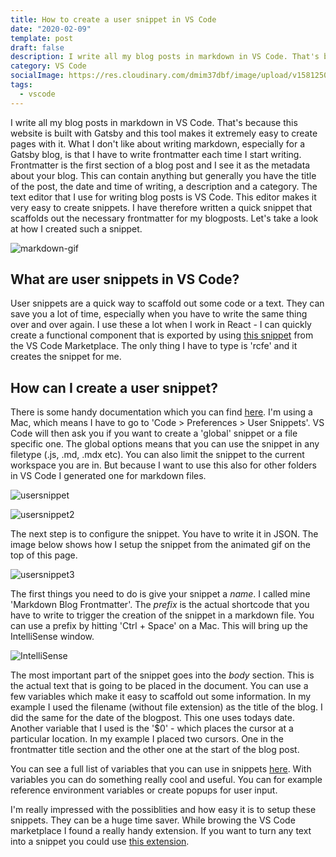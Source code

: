 ```yaml
---
title: How to create a user snippet in VS Code
date: "2020-02-09"
template: post
draft: false
description: I write all my blog posts in markdown in VS Code. That's because this website is built with Gatsby and this tool makes it extremely easy to create pages with it. What I don't like about writing markdown, especially for a Gatsby blog, is that I have to write frontmatter each time I start writing. A quick way of scaffolding out this frontmatter is by using a VS Code User snippet. Let's take a look at how to create such a snippet.
category: VS Code
socialImage: https://res.cloudinary.com/dmim37dbf/image/upload/v1581250466/user-snippet-blog/markdown1.gif
tags:
  - vscode
---
```


I write all my blog posts in markdown in VS Code. That's because this website is built with Gatsby and this tool makes it extremely easy to create pages with it. What I don't like about writing markdown, especially for a Gatsby blog, is that I have to write frontmatter each time I start writing. Frontmatter is the first section of a blog post and I see it as the metadata about your blog. This can contain anything but generally you have the title of the post, the date and time of writing, a description and a category. The text editor that I use for writing blog posts is VS Code. This editor makes it very easy to create snippets. I have therefore written a quick snippet that scaffolds out the necessary frontmatter for my blogposts. Let's take a look at how I created such a snippet.

![markdown-gif](https://res.cloudinary.com/dmim37dbf/image/upload/v1581250466/user-snippet-blog/markdown1.gif)

## What are user snippets in VS Code?

User snippets are a quick way to scaffold out some code or a text. They can save you a lot of time, especially when you have to write the same thing over and over again. I use these a lot when I work in React - I can quickly create a functional component that is exported by using [this snippet](https://marketplace.visualstudio.com/items?itemName=dsznajder.es7-react-js-snippets) from the VS Code Marketplace. The only thing I have to type is 'rcfe' and it creates the snippet for me.

## How can I create a user snippet?

There is some handy documentation which you can find [here](https://code.visualstudio.com/docs/editor/userdefinedsnippets). I'm using a Mac, which means I have to go to 'Code > Preferences > User Snippets'. VS Code will then ask you if you want to create a 'global' snippet or a file specific one. The global options means that you can use the snippet in any filetype (.js, .md, .mdx etc). You can also limit the snippet to the current workspace you are in. But because I want to use this also for other folders in VS Code I generated one for markdown files.

![usersnippet](https://res.cloudinary.com/dmim37dbf/image/upload/v1581251731/user-snippet-blog/Screenshot_2020-02-09_at_11.39.49.png)

![usersnippet2](https://res.cloudinary.com/dmim37dbf/image/upload/v1581251944/user-snippet-blog/Screenshot_2020-02-09_at_12.38.57.png)

The next step is to configure the snippet. You have to write it in JSON. The image below shows how I setup the snippet from the animated gif on the top of this page.

![usersnippet3](https://res.cloudinary.com/dmim37dbf/image/upload/v1581252072/user-snippet-blog/Screenshot_2020-02-09_at_12.41.07.png)

The first things you need to do is give your snippet a _name_. I called mine 'Markdown Blog Frontmatter'. The _prefix_ is the actual shortcode that you have to write to trigger the creation of the snippet in a markdown file. You can use a prefix by hitting 'Ctrl + Space' on a Mac. This will bring up the IntelliSense window.

![IntelliSense](https://res.cloudinary.com/dmim37dbf/image/upload/v1581252349/user-snippet-blog/Screenshot_2020-02-09_at_12.45.43.png)

The most important part of the snippet goes into the _body_ section. This is the actual text that is going to be placed in the document. You can use a few variables which make it easy to scaffold out some information. In my example I used the filename (without file extension) as the title of the blog. I did the same for the date of the blogpost. This one uses todays date. Another variable that I used is the '\$0' - which places the cursor at a particular location. In my example I placed two cursors. One in the frontmatter title section and the other one at the start of the blog post.

You can see a full list of variables that you can use in snippets [here](https://code.visualstudio.com/docs/editor/variables-reference). With variables you can do something really cool and useful. You can for example reference environment variables or create popups for user input.

I'm really impressed with the possiblities and how easy it is to setup these snippets. They can be a huge time saver. While browing the VS Code marketplace I found a really handy extension. If you want to turn any text into a snippet you could use [this extension](https://marketplace.visualstudio.com/items?itemName=vincentkos.snippet-creator).

